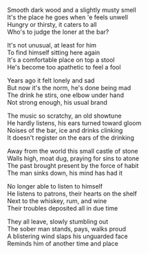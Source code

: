 Smooth dark wood and a slightly musty smell  
It's the place he goes when 'e feels unwell  
Hungry or thirsty, it caters to all  
Who's to judge the loner at the bar?  

It's not unusual, at least for him  
To find himself sitting here again  
It's a comfortable place on top a stool  
He's become too apathetic to feel a fool  

Years ago it felt lonely and sad  
But now it's the norm, he's done being mad  
The drink he stirs, one elbow under hand   
Not strong enough, his usual brand  

The music so scratchy, an old showtune  
He hardly listens, his ears turned toward gloom  
Noises of the bar, ice and drinks clinking  
It doesn't register on the ears of the drinking  

Away from the world this small castle of stone  
Walls high, moat dug, praying for sins to atone  
The past brought present by the force of habit  
The man sinks down, his mind has had it  

No longer able to listen to himself  
He listens to patrons, their hearts on the shelf  
Next to the whiskey, rum, and wine  
Their troubles deposited all in due time  

They all leave, slowly stumbling out  
The sober man stands, pays, walks proud  
A blistering wind slaps his unguarded face  
Reminds him of another time and place   
